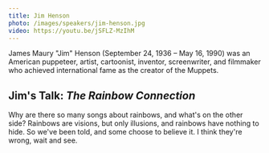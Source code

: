 ```yaml
---
title: Jim Henson
photo: /images/speakers/jim-henson.jpg
video: https://youtu.be/jSFLZ-MzIhM
---
```

James Maury "Jim" Henson (September 24, 1936 – May 16, 1990) was an American puppeteer, artist, cartoonist, inventor, screenwriter, and filmmaker who achieved international fame as the creator of the Muppets.

<!--more-->

## Jim's Talk: *The Rainbow Connection*

Why are there so many songs about rainbows, and what's on the other side? Rainbows are visions, but only illusions, and rainbows have nothing to hide. So we've been told, and some choose to believe it. I think they're wrong, wait and see.

<!--TODO: the Elm side should generate <iframe width="560" height="315" src="https://www.youtube-nocookie.com/embed/jSFLZ-MzIhM" frameborder="0" allow="autoplay; encrypted-media" allowfullscreen></iframe>-->

